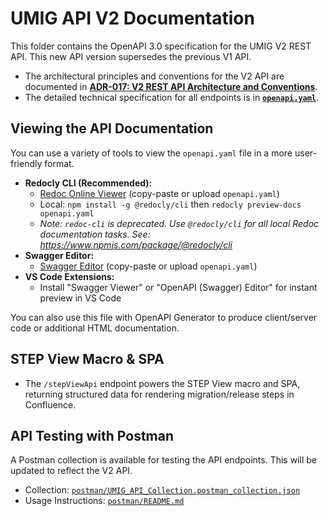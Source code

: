 # UMIG API V2 Documentation

This folder contains the OpenAPI 3.0 specification for the UMIG V2 REST API. This new API version supersedes the previous V1 API.

- The architectural principles and conventions for the V2 API are documented in **[ADR-017: V2 REST API Architecture and Conventions](../adr/ADR-017-V2-REST-API-Architecture.md)**.
- The detailed technical specification for all endpoints is in **[`openapi.yaml`](openapi.yaml)**.

## Viewing the API Documentation

You can use a variety of tools to view the `openapi.yaml` file in a more user-friendly format.

- **Redocly CLI (Recommended):**
  - [Redoc Online Viewer](https://redocly.github.io/redoc/) (copy-paste or upload `openapi.yaml`)
  - Local: `npm install -g @redocly/cli` then `redocly preview-docs openapi.yaml`
  - *Note: `redoc-cli` is deprecated. Use `@redocly/cli` for all local Redoc documentation tasks. See: https://www.npmjs.com/package/@redocly/cli*
- **Swagger Editor:**
  - [Swagger Editor](https://editor.swagger.io/) (copy-paste or upload `openapi.yaml`)
- **VS Code Extensions:**
  - Install "Swagger Viewer" or "OpenAPI (Swagger) Editor" for instant preview in VS Code

You can also use this file with OpenAPI Generator to produce client/server code or additional HTML documentation.

## STEP View Macro & SPA

- The `/stepViewApi` endpoint powers the STEP View macro and SPA, returning structured data for rendering migration/release steps in Confluence.

## API Testing with Postman

A Postman collection is available for testing the API endpoints. This will be updated to reflect the V2 API.
- Collection: [`postman/UMIG_API_Collection.postman_collection.json`](postman/UMIG_API_Collection.postman_collection.json)
- Usage Instructions: [`postman/README.md`](postman/README.md)
